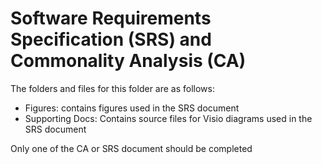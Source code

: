 # Software Requirements Specification (SRS) and Commonality Analysis (CA)

<The SRS is for a single product.  The CA is for a family of related 
products>

The folders and files for this folder are as follows:

- Figures: contains figures used in the SRS document
- Supporting Docs: Contains source files for Visio diagrams used in the SRS document

Only one of the CA or SRS document should be completed
